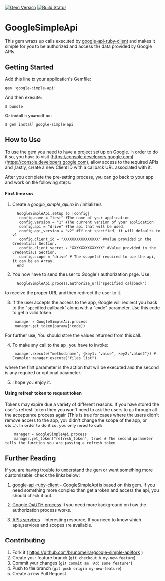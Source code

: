 [![Gem Version](https://badge.fury.io/rb/google_simple_api.svg)](http://badge.fury.io/rb/google-simple-api)
[![Build Status](https://travis-ci.org/brunomeira/google_simple_api.svg)](https://travis-ci.org/brunomeira/google-simple-api)

# GoogleSimpleApi

This gem wraps up calls executed by [google-api-ruby-client](https://github.com/google/google-api-ruby-client)
and makes it simple for you to be authorized and access the data provided by Google APIs.

## Getting Started

Add this line to your application's Gemfile:

    gem 'google-simple-api'

And then execute:

    $ bundle

Or install it yourself as:

    $ gem install google-simple-api

## How to Use

To use the gem you need to have a project set up on Google. In order to do it so, you have to visit [https://console.developers.google.com](https://console.developers.google.com), allow access to the required APIs and ,lastly, create a new Client ID with a callback URL associated with it.

After you complete the pre-setting process, you can go back to your app and work on the following steps:

#### First time use
1. Create a *google_simple_api.rb* in /initializers

         GoogleSimpleApi.setup do |config|
          config.name = "test" #The name of your application
          config.version = "1" #The current version of your application
          config.api = "drive" #The api that will be used.
          config.api_version = "v2" #If not specified, it will defaults to v1
          config.client_id = "XXXXXXXXXXXXXXXX" #Value provided in the Credentials Section.
          config.client_secret = "XXXXXXXXXXXXXX" #Value provided in the Credentials Section.
          config.scope = "drive" # The scope(s) required to use the api, it can be an Array.
         end

2. You now have to send the user to Google's authorization page. Use:

         GoogleSimpleApi.process.authorize_url("specified callback")

to receive the proper URL and then redirect the user to it.

3. If the user accepts the access to the app, Google will redirect you back to the "specified callback" along with a "code" parameter. Use this code to get a valid token.

        manager = GoogleSimpleApi.process
        manager.get_token(params[:code])
For further use, You should store the values returned from this call.

4. To make any call to the api, you have to invoke:

        manager.execute("method.name", {key1: "value", key2:"value2"}) # Example: manager.execute("files.list")
where the first parameter is the action that will be executed and the second is any required or optional parameter.

5. I hope you enjoy it.

#### Using refresh token to request token

Tokens may expire due a variety of different reasons. If you have stored the user's refresh token then you won't need to ask
the users to go through all the acceptance process again (This is true for cases where the users didn't remove access to the app, you didn't change the scope of the app, or etc...). In order to do it so, you only need to call:

        manager = GoogleSimpleApi.process
        manager.get_token("refresh_token", true) # The second parameter tells the function you are passing a refresh_token

## Further Reading
If you are having trouble to understand the gem or want something more customizable, check the links below:

1. [google-api-ruby-client](https://github.com/google/google-api-ruby-client) - GoogleSimpleApi is based on this gem. If you need something more complex than get a token and access the api, you should check it out.

2. [Google OAUTH process](https://developers.google.com/accounts/docs/OAuth2WebServer)  If you need more background on how the authorization process works.

3. [APIs services](https://developers.google.com/apis-explorer) - Interesting resource, If you need to know which apis,services and scopes are available.

## Contributing

1. Fork it ( https://github.com/brunomeira/google-simple-api/fork )
2. Create your feature branch (`git checkout b my-new-feature`)
3. Commit your changes (`git commit am 'Add some feature'`)
4. Push to the branch (`git push origin my-new-feature`)
5. Create a new Pull Request
